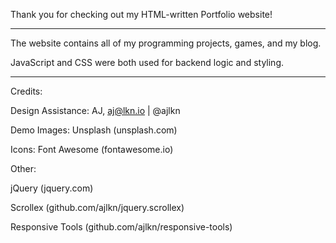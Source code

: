 Thank you for checking out my HTML-written Portfolio website!

****************************************************************************

The website contains all of my programming projects, games, and my blog.

JavaScript and CSS were both used for backend logic and styling.

****************************************************************************

Credits:

Design Assistance: AJ, aj@lkn.io | @ajlkn

Demo Images: Unsplash (unsplash.com)

Icons: Font Awesome (fontawesome.io)

Other:

jQuery (jquery.com)

Scrollex (github.com/ajlkn/jquery.scrollex)

Responsive Tools (github.com/ajlkn/responsive-tools)
